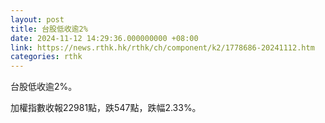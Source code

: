 ```yaml
---
layout: post
title: 台股低收逾2%
date: 2024-11-12 14:29:36.000000000 +08:00
link: https://news.rthk.hk/rthk/ch/component/k2/1778686-20241112.htm
categories: rthk
---
```


台股低收逾2%。

加權指數收報22981點，跌547點，跌幅2.33%。
